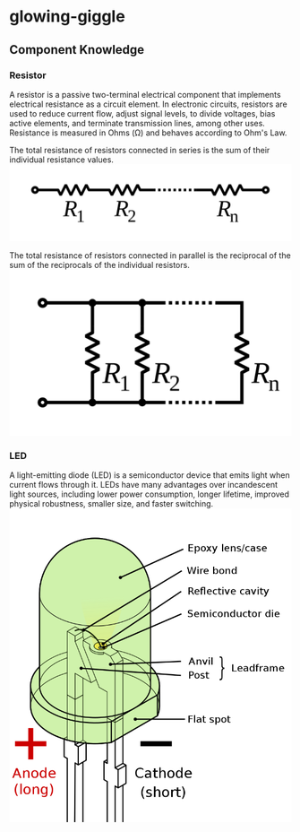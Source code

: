 # glowing-giggle

## Component Knowledge

### Resistor
A resistor is a passive two-terminal electrical component that implements electrical resistance as a circuit element. In electronic circuits, resistors are used to reduce current flow, adjust signal levels, to divide voltages, bias active elements, and terminate transmission lines, among other uses. Resistance is measured in Ohms (Ω) and behaves according to Ohm's Law.

The total resistance of resistors connected in series is the sum of their individual resistance values.
![Resistor Series](assets/resistor-series.png)

The total resistance of resistors connected in parallel is the reciprocal of the sum of the reciprocals of the individual resistors.
![Resistor Parallel](assets/resistor-parallel.png)

### LED
A light-emitting diode (LED) is a semiconductor device that emits light when current flows through it. LEDs have many advantages over incandescent light sources, including lower power consumption, longer lifetime, improved physical robustness, smaller size, and faster switching.
![LED Diagram](assets/led-diagram.png)